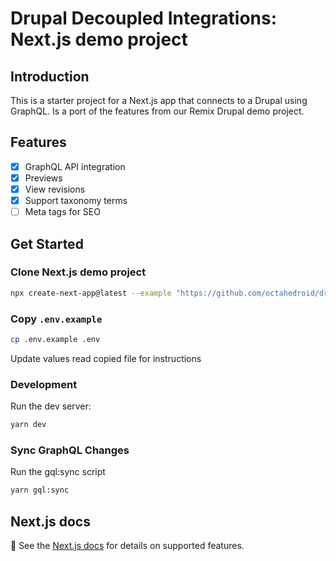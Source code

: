 # Drupal Decoupled Integrations: Next.js demo project

## Introduction

This is a starter project for a Next.js app that connects to a Drupal using GraphQL. Is a port of the features from our Remix Drupal demo project.

## Features

- [x] GraphQL API integration
- [x] Previews
- [x] View revisions
- [x] Support taxonomy terms
- [ ] Meta tags for SEO

## Get Started

### Clone Next.js demo project
```bash
npx create-next-app@latest --example "https://github.com/octahedroid/drupal-decoupled/tree/main/examples/next-graphql"
```

### Copy `.env.example`

```bash
cp .env.example .env
```

Update values read copied file for instructions

### Development

Run the dev server:

```bash
yarn dev
```

### Sync GraphQL Changes

Run the gql:sync script

```bash
yarn gql:sync
```

## Next.js docs
📖 See the [Next.js docs](https://nextjs.org/docs) for details on supported features.

